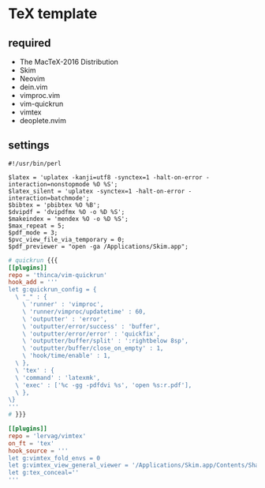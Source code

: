 # TeX template
## required
- The MacTeX-2016 Distribution
- Skim
- Neovim
- dein.vim
- vimproc.vim
- vim-quickrun
- vimtex
- deoplete.nvim

## settings

```perl:~.latexmkrc
#!/usr/bin/perl

$latex = 'uplatex -kanji=utf8 -synctex=1 -halt-on-error -interaction=nonstopmode %O %S';
$latex_silent = 'uplatex -synctex=1 -halt-on-error -interaction=batchmode';
$bibtex = 'pbibtex %O %B';
$dvipdf = 'dvipdfmx %O -o %D %S';
$makeindex = 'mendex %O -o %D %S';
$max_repeat = 5;
$pdf_mode = 3;
$pvc_view_file_via_temporary = 0;
$pdf_previewer = "open -ga /Applications/Skim.app";
```

```toml:~/.config/nvim/dein.toml
# quickrun {{{
[[plugins]]
repo = 'thinca/vim-quickrun'
hook_add = '''
let g:quickrun_config = {
  \ "_" : {
    \ 'runner' : 'vimproc',
    \ 'runner/vimproc/updatetime' : 60,
    \ 'outputter' : 'error',
    \ 'outputter/error/success' : 'buffer',
    \ 'outputter/error/error' : 'quickfix',
    \ 'outputter/buffer/split' : ':rightbelow 8sp',
    \ 'outputter/buffer/close_on_empty' : 1,
    \ 'hook/time/enable' : 1,
  \ },
  \ 'tex' : {
  \ 'command' : 'latexmk',
  \ 'exec' : ['%c -gg -pdfdvi %s', 'open %s:r.pdf'],
  \ },
\}
'''
# }}}
```

```toml:~/.config/nvim/dein_lazy.toml
[[plugins]]
repo = 'lervag/vimtex'
on_ft = 'tex'
hook_source = '''
let g:vimtex_fold_envs = 0
let g:vimtex_view_general_viewer = '/Applications/Skim.app/Contents/SharedSupport/displayline'
let g:tex_conceal=''
'''
```
